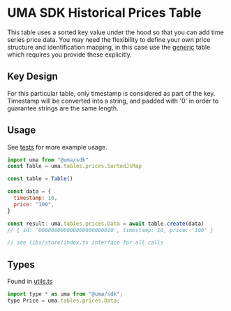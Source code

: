 # UMA SDK Historical Prices Table

This table uses a sorted key value under the hood so that you can add time series price data. You may need the flexibility to define your own price structure
and identification mapping, in this case use the [generic](../generic/README.md) table which requires you provide these explicitly.

## Key Design

For this particular table, only timestamp is considered as part of the key. Timestamp will be converted into a string, and padded with '0' in order to guarantee strings are the same length.

## Usage

See [tests](./js-map.test.ts) for more example usage.

```js
import uma from "@uma/sdk"
const Table = uma.tables.prices.SortedJsMap

const table = Table()

const data = {
  timestamp: 10,
  price: "100",
}

const result: uma.tables.prices.Data = await table.create(data)
// { id: '000000000000000000000010', timestamp: 10, price: '100' }

// see libs/store/index.ts interface for all calls
```

## Types

Found in [utils.ts](./utils.ts)

```js
import type * as uma from "@uma/sdk";
type Price = uma.tables.prices.Data;
```

